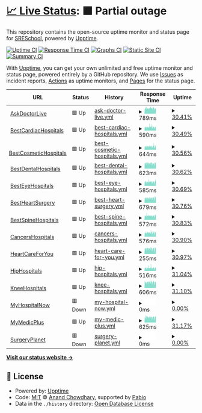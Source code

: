# [📈 Live Status](https://SRESchool.github.io/AllMyhospitalnow-monitor-upptime): <!--live status--> **🟧 Partial outage**

This repository contains the open-source uptime monitor and status page for [SRESchool](https://SRESchool.github.io/AllMyhospitalnow-monitor-upptime), powered by [Upptime](https://github.com/upptime/upptime).

[![Uptime CI](https://github.com/SRESchool/AllMyhospitalnow-monitor-upptime/workflows/Uptime%20CI/badge.svg)](https://github.com/SRESchool/AllMyhospitalnow-monitor-upptime/actions?query=workflow%3A%22Uptime+CI%22)
[![Response Time CI](https://github.com/SRESchool/AllMyhospitalnow-monitor-upptime/workflows/Response%20Time%20CI/badge.svg)](https://github.com/SRESchool/AllMyhospitalnow-monitor-upptime/actions?query=workflow%3A%22Response+Time+CI%22)
[![Graphs CI](https://github.com/SRESchool/AllMyhospitalnow-monitor-upptime/workflows/Graphs%20CI/badge.svg)](https://github.com/SRESchool/AllMyhospitalnow-monitor-upptime/actions?query=workflow%3A%22Graphs+CI%22)
[![Static Site CI](https://github.com/SRESchool/AllMyhospitalnow-monitor-upptime/workflows/Static%20Site%20CI/badge.svg)](https://github.com/SRESchool/AllMyhospitalnow-monitor-upptime/actions?query=workflow%3A%22Static+Site+CI%22)
[![Summary CI](https://github.com/SRESchool/AllMyhospitalnow-monitor-upptime/workflows/Summary%20CI/badge.svg)](https://github.com/SRESchool/AllMyhospitalnow-monitor-upptime/actions?query=workflow%3A%22Summary+CI%22)

With [Upptime](https://upptime.js.org), you can get your own unlimited and free uptime monitor and status page, powered entirely by a GitHub repository. We use [Issues](https://github.com/SRESchool/AllMyhospitalnow-monitor-upptime/issues) as incident reports, [Actions](https://github.com/SRESchool/AllMyhospitalnow-monitor-upptime/actions) as uptime monitors, and [Pages](https://SRESchool.github.io/AllMyhospitalnow-monitor-upptime) for the status page.

<!--start: status pages-->
<!-- This summary is generated by Upptime (https://github.com/upptime/upptime) -->
<!-- Do not edit this manually, your changes will be overwritten -->
<!-- prettier-ignore -->
| URL | Status | History | Response Time | Uptime |
| --- | ------ | ------- | ------------- | ------ |
| <img alt="" src="https://icons.duckduckgo.com/ip3/askdoctorlive.com.ico" height="13"> [AskDoctorLive](https://askdoctorlive.com) | 🟩 Up | [ask-doctor-live.yml](https://github.com/SRESchool/AllMyhospitalnow-monitor-upptime/commits/HEAD/history/ask-doctor-live.yml) | <details><summary><img alt="Response time graph" src="./graphs/ask-doctor-live/response-time-week.png" height="20"> 789ms</summary><br><a href="https://SRESchool.github.io/AllMyhospitalnow-monitor-upptime/history/ask-doctor-live"><img alt="Response time 789" src="https://img.shields.io/endpoint?url=https%3A%2F%2Fraw.githubusercontent.com%2FSRESchool%2FAllMyhospitalnow-monitor-upptime%2FHEAD%2Fapi%2Fask-doctor-live%2Fresponse-time.json"></a><br><a href="https://SRESchool.github.io/AllMyhospitalnow-monitor-upptime/history/ask-doctor-live"><img alt="24-hour response time 789" src="https://img.shields.io/endpoint?url=https%3A%2F%2Fraw.githubusercontent.com%2FSRESchool%2FAllMyhospitalnow-monitor-upptime%2FHEAD%2Fapi%2Fask-doctor-live%2Fresponse-time-day.json"></a><br><a href="https://SRESchool.github.io/AllMyhospitalnow-monitor-upptime/history/ask-doctor-live"><img alt="7-day response time 789" src="https://img.shields.io/endpoint?url=https%3A%2F%2Fraw.githubusercontent.com%2FSRESchool%2FAllMyhospitalnow-monitor-upptime%2FHEAD%2Fapi%2Fask-doctor-live%2Fresponse-time-week.json"></a><br><a href="https://SRESchool.github.io/AllMyhospitalnow-monitor-upptime/history/ask-doctor-live"><img alt="30-day response time 789" src="https://img.shields.io/endpoint?url=https%3A%2F%2Fraw.githubusercontent.com%2FSRESchool%2FAllMyhospitalnow-monitor-upptime%2FHEAD%2Fapi%2Fask-doctor-live%2Fresponse-time-month.json"></a><br><a href="https://SRESchool.github.io/AllMyhospitalnow-monitor-upptime/history/ask-doctor-live"><img alt="1-year response time 789" src="https://img.shields.io/endpoint?url=https%3A%2F%2Fraw.githubusercontent.com%2FSRESchool%2FAllMyhospitalnow-monitor-upptime%2FHEAD%2Fapi%2Fask-doctor-live%2Fresponse-time-year.json"></a></details> | <details><summary><a href="https://SRESchool.github.io/AllMyhospitalnow-monitor-upptime/history/ask-doctor-live">30.41%</a></summary><a href="https://SRESchool.github.io/AllMyhospitalnow-monitor-upptime/history/ask-doctor-live"><img alt="All-time uptime 30.41%" src="https://img.shields.io/endpoint?url=https%3A%2F%2Fraw.githubusercontent.com%2FSRESchool%2FAllMyhospitalnow-monitor-upptime%2FHEAD%2Fapi%2Fask-doctor-live%2Fuptime.json"></a><br><a href="https://SRESchool.github.io/AllMyhospitalnow-monitor-upptime/history/ask-doctor-live"><img alt="24-hour uptime 30.41%" src="https://img.shields.io/endpoint?url=https%3A%2F%2Fraw.githubusercontent.com%2FSRESchool%2FAllMyhospitalnow-monitor-upptime%2FHEAD%2Fapi%2Fask-doctor-live%2Fuptime-day.json"></a><br><a href="https://SRESchool.github.io/AllMyhospitalnow-monitor-upptime/history/ask-doctor-live"><img alt="7-day uptime 30.41%" src="https://img.shields.io/endpoint?url=https%3A%2F%2Fraw.githubusercontent.com%2FSRESchool%2FAllMyhospitalnow-monitor-upptime%2FHEAD%2Fapi%2Fask-doctor-live%2Fuptime-week.json"></a><br><a href="https://SRESchool.github.io/AllMyhospitalnow-monitor-upptime/history/ask-doctor-live"><img alt="30-day uptime 30.41%" src="https://img.shields.io/endpoint?url=https%3A%2F%2Fraw.githubusercontent.com%2FSRESchool%2FAllMyhospitalnow-monitor-upptime%2FHEAD%2Fapi%2Fask-doctor-live%2Fuptime-month.json"></a><br><a href="https://SRESchool.github.io/AllMyhospitalnow-monitor-upptime/history/ask-doctor-live"><img alt="1-year uptime 30.41%" src="https://img.shields.io/endpoint?url=https%3A%2F%2Fraw.githubusercontent.com%2FSRESchool%2FAllMyhospitalnow-monitor-upptime%2FHEAD%2Fapi%2Fask-doctor-live%2Fuptime-year.json"></a></details>
| <img alt="" src="https://icons.duckduckgo.com/ip3/bestcardiachospitals.com.ico" height="13"> [BestCardiacHospitals](https://bestcardiachospitals.com) | 🟩 Up | [best-cardiac-hospitals.yml](https://github.com/SRESchool/AllMyhospitalnow-monitor-upptime/commits/HEAD/history/best-cardiac-hospitals.yml) | <details><summary><img alt="Response time graph" src="./graphs/best-cardiac-hospitals/response-time-week.png" height="20"> 590ms</summary><br><a href="https://SRESchool.github.io/AllMyhospitalnow-monitor-upptime/history/best-cardiac-hospitals"><img alt="Response time 590" src="https://img.shields.io/endpoint?url=https%3A%2F%2Fraw.githubusercontent.com%2FSRESchool%2FAllMyhospitalnow-monitor-upptime%2FHEAD%2Fapi%2Fbest-cardiac-hospitals%2Fresponse-time.json"></a><br><a href="https://SRESchool.github.io/AllMyhospitalnow-monitor-upptime/history/best-cardiac-hospitals"><img alt="24-hour response time 590" src="https://img.shields.io/endpoint?url=https%3A%2F%2Fraw.githubusercontent.com%2FSRESchool%2FAllMyhospitalnow-monitor-upptime%2FHEAD%2Fapi%2Fbest-cardiac-hospitals%2Fresponse-time-day.json"></a><br><a href="https://SRESchool.github.io/AllMyhospitalnow-monitor-upptime/history/best-cardiac-hospitals"><img alt="7-day response time 590" src="https://img.shields.io/endpoint?url=https%3A%2F%2Fraw.githubusercontent.com%2FSRESchool%2FAllMyhospitalnow-monitor-upptime%2FHEAD%2Fapi%2Fbest-cardiac-hospitals%2Fresponse-time-week.json"></a><br><a href="https://SRESchool.github.io/AllMyhospitalnow-monitor-upptime/history/best-cardiac-hospitals"><img alt="30-day response time 590" src="https://img.shields.io/endpoint?url=https%3A%2F%2Fraw.githubusercontent.com%2FSRESchool%2FAllMyhospitalnow-monitor-upptime%2FHEAD%2Fapi%2Fbest-cardiac-hospitals%2Fresponse-time-month.json"></a><br><a href="https://SRESchool.github.io/AllMyhospitalnow-monitor-upptime/history/best-cardiac-hospitals"><img alt="1-year response time 590" src="https://img.shields.io/endpoint?url=https%3A%2F%2Fraw.githubusercontent.com%2FSRESchool%2FAllMyhospitalnow-monitor-upptime%2FHEAD%2Fapi%2Fbest-cardiac-hospitals%2Fresponse-time-year.json"></a></details> | <details><summary><a href="https://SRESchool.github.io/AllMyhospitalnow-monitor-upptime/history/best-cardiac-hospitals">30.49%</a></summary><a href="https://SRESchool.github.io/AllMyhospitalnow-monitor-upptime/history/best-cardiac-hospitals"><img alt="All-time uptime 30.49%" src="https://img.shields.io/endpoint?url=https%3A%2F%2Fraw.githubusercontent.com%2FSRESchool%2FAllMyhospitalnow-monitor-upptime%2FHEAD%2Fapi%2Fbest-cardiac-hospitals%2Fuptime.json"></a><br><a href="https://SRESchool.github.io/AllMyhospitalnow-monitor-upptime/history/best-cardiac-hospitals"><img alt="24-hour uptime 30.49%" src="https://img.shields.io/endpoint?url=https%3A%2F%2Fraw.githubusercontent.com%2FSRESchool%2FAllMyhospitalnow-monitor-upptime%2FHEAD%2Fapi%2Fbest-cardiac-hospitals%2Fuptime-day.json"></a><br><a href="https://SRESchool.github.io/AllMyhospitalnow-monitor-upptime/history/best-cardiac-hospitals"><img alt="7-day uptime 30.49%" src="https://img.shields.io/endpoint?url=https%3A%2F%2Fraw.githubusercontent.com%2FSRESchool%2FAllMyhospitalnow-monitor-upptime%2FHEAD%2Fapi%2Fbest-cardiac-hospitals%2Fuptime-week.json"></a><br><a href="https://SRESchool.github.io/AllMyhospitalnow-monitor-upptime/history/best-cardiac-hospitals"><img alt="30-day uptime 30.49%" src="https://img.shields.io/endpoint?url=https%3A%2F%2Fraw.githubusercontent.com%2FSRESchool%2FAllMyhospitalnow-monitor-upptime%2FHEAD%2Fapi%2Fbest-cardiac-hospitals%2Fuptime-month.json"></a><br><a href="https://SRESchool.github.io/AllMyhospitalnow-monitor-upptime/history/best-cardiac-hospitals"><img alt="1-year uptime 30.49%" src="https://img.shields.io/endpoint?url=https%3A%2F%2Fraw.githubusercontent.com%2FSRESchool%2FAllMyhospitalnow-monitor-upptime%2FHEAD%2Fapi%2Fbest-cardiac-hospitals%2Fuptime-year.json"></a></details>
| <img alt="" src="https://icons.duckduckgo.com/ip3/bestcosmetichospitals.com.ico" height="13"> [BestCosmeticHospitals](https://bestcosmetichospitals.com) | 🟩 Up | [best-cosmetic-hospitals.yml](https://github.com/SRESchool/AllMyhospitalnow-monitor-upptime/commits/HEAD/history/best-cosmetic-hospitals.yml) | <details><summary><img alt="Response time graph" src="./graphs/best-cosmetic-hospitals/response-time-week.png" height="20"> 644ms</summary><br><a href="https://SRESchool.github.io/AllMyhospitalnow-monitor-upptime/history/best-cosmetic-hospitals"><img alt="Response time 644" src="https://img.shields.io/endpoint?url=https%3A%2F%2Fraw.githubusercontent.com%2FSRESchool%2FAllMyhospitalnow-monitor-upptime%2FHEAD%2Fapi%2Fbest-cosmetic-hospitals%2Fresponse-time.json"></a><br><a href="https://SRESchool.github.io/AllMyhospitalnow-monitor-upptime/history/best-cosmetic-hospitals"><img alt="24-hour response time 644" src="https://img.shields.io/endpoint?url=https%3A%2F%2Fraw.githubusercontent.com%2FSRESchool%2FAllMyhospitalnow-monitor-upptime%2FHEAD%2Fapi%2Fbest-cosmetic-hospitals%2Fresponse-time-day.json"></a><br><a href="https://SRESchool.github.io/AllMyhospitalnow-monitor-upptime/history/best-cosmetic-hospitals"><img alt="7-day response time 644" src="https://img.shields.io/endpoint?url=https%3A%2F%2Fraw.githubusercontent.com%2FSRESchool%2FAllMyhospitalnow-monitor-upptime%2FHEAD%2Fapi%2Fbest-cosmetic-hospitals%2Fresponse-time-week.json"></a><br><a href="https://SRESchool.github.io/AllMyhospitalnow-monitor-upptime/history/best-cosmetic-hospitals"><img alt="30-day response time 644" src="https://img.shields.io/endpoint?url=https%3A%2F%2Fraw.githubusercontent.com%2FSRESchool%2FAllMyhospitalnow-monitor-upptime%2FHEAD%2Fapi%2Fbest-cosmetic-hospitals%2Fresponse-time-month.json"></a><br><a href="https://SRESchool.github.io/AllMyhospitalnow-monitor-upptime/history/best-cosmetic-hospitals"><img alt="1-year response time 644" src="https://img.shields.io/endpoint?url=https%3A%2F%2Fraw.githubusercontent.com%2FSRESchool%2FAllMyhospitalnow-monitor-upptime%2FHEAD%2Fapi%2Fbest-cosmetic-hospitals%2Fresponse-time-year.json"></a></details> | <details><summary><a href="https://SRESchool.github.io/AllMyhospitalnow-monitor-upptime/history/best-cosmetic-hospitals">30.56%</a></summary><a href="https://SRESchool.github.io/AllMyhospitalnow-monitor-upptime/history/best-cosmetic-hospitals"><img alt="All-time uptime 30.56%" src="https://img.shields.io/endpoint?url=https%3A%2F%2Fraw.githubusercontent.com%2FSRESchool%2FAllMyhospitalnow-monitor-upptime%2FHEAD%2Fapi%2Fbest-cosmetic-hospitals%2Fuptime.json"></a><br><a href="https://SRESchool.github.io/AllMyhospitalnow-monitor-upptime/history/best-cosmetic-hospitals"><img alt="24-hour uptime 30.56%" src="https://img.shields.io/endpoint?url=https%3A%2F%2Fraw.githubusercontent.com%2FSRESchool%2FAllMyhospitalnow-monitor-upptime%2FHEAD%2Fapi%2Fbest-cosmetic-hospitals%2Fuptime-day.json"></a><br><a href="https://SRESchool.github.io/AllMyhospitalnow-monitor-upptime/history/best-cosmetic-hospitals"><img alt="7-day uptime 30.56%" src="https://img.shields.io/endpoint?url=https%3A%2F%2Fraw.githubusercontent.com%2FSRESchool%2FAllMyhospitalnow-monitor-upptime%2FHEAD%2Fapi%2Fbest-cosmetic-hospitals%2Fuptime-week.json"></a><br><a href="https://SRESchool.github.io/AllMyhospitalnow-monitor-upptime/history/best-cosmetic-hospitals"><img alt="30-day uptime 30.56%" src="https://img.shields.io/endpoint?url=https%3A%2F%2Fraw.githubusercontent.com%2FSRESchool%2FAllMyhospitalnow-monitor-upptime%2FHEAD%2Fapi%2Fbest-cosmetic-hospitals%2Fuptime-month.json"></a><br><a href="https://SRESchool.github.io/AllMyhospitalnow-monitor-upptime/history/best-cosmetic-hospitals"><img alt="1-year uptime 30.56%" src="https://img.shields.io/endpoint?url=https%3A%2F%2Fraw.githubusercontent.com%2FSRESchool%2FAllMyhospitalnow-monitor-upptime%2FHEAD%2Fapi%2Fbest-cosmetic-hospitals%2Fuptime-year.json"></a></details>
| <img alt="" src="https://icons.duckduckgo.com/ip3/bestdentalhospitals.com.ico" height="13"> [BestDentalHospitals](https://bestdentalhospitals.com) | 🟩 Up | [best-dental-hospitals.yml](https://github.com/SRESchool/AllMyhospitalnow-monitor-upptime/commits/HEAD/history/best-dental-hospitals.yml) | <details><summary><img alt="Response time graph" src="./graphs/best-dental-hospitals/response-time-week.png" height="20"> 623ms</summary><br><a href="https://SRESchool.github.io/AllMyhospitalnow-monitor-upptime/history/best-dental-hospitals"><img alt="Response time 623" src="https://img.shields.io/endpoint?url=https%3A%2F%2Fraw.githubusercontent.com%2FSRESchool%2FAllMyhospitalnow-monitor-upptime%2FHEAD%2Fapi%2Fbest-dental-hospitals%2Fresponse-time.json"></a><br><a href="https://SRESchool.github.io/AllMyhospitalnow-monitor-upptime/history/best-dental-hospitals"><img alt="24-hour response time 623" src="https://img.shields.io/endpoint?url=https%3A%2F%2Fraw.githubusercontent.com%2FSRESchool%2FAllMyhospitalnow-monitor-upptime%2FHEAD%2Fapi%2Fbest-dental-hospitals%2Fresponse-time-day.json"></a><br><a href="https://SRESchool.github.io/AllMyhospitalnow-monitor-upptime/history/best-dental-hospitals"><img alt="7-day response time 623" src="https://img.shields.io/endpoint?url=https%3A%2F%2Fraw.githubusercontent.com%2FSRESchool%2FAllMyhospitalnow-monitor-upptime%2FHEAD%2Fapi%2Fbest-dental-hospitals%2Fresponse-time-week.json"></a><br><a href="https://SRESchool.github.io/AllMyhospitalnow-monitor-upptime/history/best-dental-hospitals"><img alt="30-day response time 623" src="https://img.shields.io/endpoint?url=https%3A%2F%2Fraw.githubusercontent.com%2FSRESchool%2FAllMyhospitalnow-monitor-upptime%2FHEAD%2Fapi%2Fbest-dental-hospitals%2Fresponse-time-month.json"></a><br><a href="https://SRESchool.github.io/AllMyhospitalnow-monitor-upptime/history/best-dental-hospitals"><img alt="1-year response time 623" src="https://img.shields.io/endpoint?url=https%3A%2F%2Fraw.githubusercontent.com%2FSRESchool%2FAllMyhospitalnow-monitor-upptime%2FHEAD%2Fapi%2Fbest-dental-hospitals%2Fresponse-time-year.json"></a></details> | <details><summary><a href="https://SRESchool.github.io/AllMyhospitalnow-monitor-upptime/history/best-dental-hospitals">30.62%</a></summary><a href="https://SRESchool.github.io/AllMyhospitalnow-monitor-upptime/history/best-dental-hospitals"><img alt="All-time uptime 30.62%" src="https://img.shields.io/endpoint?url=https%3A%2F%2Fraw.githubusercontent.com%2FSRESchool%2FAllMyhospitalnow-monitor-upptime%2FHEAD%2Fapi%2Fbest-dental-hospitals%2Fuptime.json"></a><br><a href="https://SRESchool.github.io/AllMyhospitalnow-monitor-upptime/history/best-dental-hospitals"><img alt="24-hour uptime 30.62%" src="https://img.shields.io/endpoint?url=https%3A%2F%2Fraw.githubusercontent.com%2FSRESchool%2FAllMyhospitalnow-monitor-upptime%2FHEAD%2Fapi%2Fbest-dental-hospitals%2Fuptime-day.json"></a><br><a href="https://SRESchool.github.io/AllMyhospitalnow-monitor-upptime/history/best-dental-hospitals"><img alt="7-day uptime 30.62%" src="https://img.shields.io/endpoint?url=https%3A%2F%2Fraw.githubusercontent.com%2FSRESchool%2FAllMyhospitalnow-monitor-upptime%2FHEAD%2Fapi%2Fbest-dental-hospitals%2Fuptime-week.json"></a><br><a href="https://SRESchool.github.io/AllMyhospitalnow-monitor-upptime/history/best-dental-hospitals"><img alt="30-day uptime 30.62%" src="https://img.shields.io/endpoint?url=https%3A%2F%2Fraw.githubusercontent.com%2FSRESchool%2FAllMyhospitalnow-monitor-upptime%2FHEAD%2Fapi%2Fbest-dental-hospitals%2Fuptime-month.json"></a><br><a href="https://SRESchool.github.io/AllMyhospitalnow-monitor-upptime/history/best-dental-hospitals"><img alt="1-year uptime 30.62%" src="https://img.shields.io/endpoint?url=https%3A%2F%2Fraw.githubusercontent.com%2FSRESchool%2FAllMyhospitalnow-monitor-upptime%2FHEAD%2Fapi%2Fbest-dental-hospitals%2Fuptime-year.json"></a></details>
| <img alt="" src="https://icons.duckduckgo.com/ip3/besteyehospitals.com.ico" height="13"> [BestEyeHospitals](https://besteyehospitals.com) | 🟩 Up | [best-eye-hospitals.yml](https://github.com/SRESchool/AllMyhospitalnow-monitor-upptime/commits/HEAD/history/best-eye-hospitals.yml) | <details><summary><img alt="Response time graph" src="./graphs/best-eye-hospitals/response-time-week.png" height="20"> 585ms</summary><br><a href="https://SRESchool.github.io/AllMyhospitalnow-monitor-upptime/history/best-eye-hospitals"><img alt="Response time 585" src="https://img.shields.io/endpoint?url=https%3A%2F%2Fraw.githubusercontent.com%2FSRESchool%2FAllMyhospitalnow-monitor-upptime%2FHEAD%2Fapi%2Fbest-eye-hospitals%2Fresponse-time.json"></a><br><a href="https://SRESchool.github.io/AllMyhospitalnow-monitor-upptime/history/best-eye-hospitals"><img alt="24-hour response time 585" src="https://img.shields.io/endpoint?url=https%3A%2F%2Fraw.githubusercontent.com%2FSRESchool%2FAllMyhospitalnow-monitor-upptime%2FHEAD%2Fapi%2Fbest-eye-hospitals%2Fresponse-time-day.json"></a><br><a href="https://SRESchool.github.io/AllMyhospitalnow-monitor-upptime/history/best-eye-hospitals"><img alt="7-day response time 585" src="https://img.shields.io/endpoint?url=https%3A%2F%2Fraw.githubusercontent.com%2FSRESchool%2FAllMyhospitalnow-monitor-upptime%2FHEAD%2Fapi%2Fbest-eye-hospitals%2Fresponse-time-week.json"></a><br><a href="https://SRESchool.github.io/AllMyhospitalnow-monitor-upptime/history/best-eye-hospitals"><img alt="30-day response time 585" src="https://img.shields.io/endpoint?url=https%3A%2F%2Fraw.githubusercontent.com%2FSRESchool%2FAllMyhospitalnow-monitor-upptime%2FHEAD%2Fapi%2Fbest-eye-hospitals%2Fresponse-time-month.json"></a><br><a href="https://SRESchool.github.io/AllMyhospitalnow-monitor-upptime/history/best-eye-hospitals"><img alt="1-year response time 585" src="https://img.shields.io/endpoint?url=https%3A%2F%2Fraw.githubusercontent.com%2FSRESchool%2FAllMyhospitalnow-monitor-upptime%2FHEAD%2Fapi%2Fbest-eye-hospitals%2Fresponse-time-year.json"></a></details> | <details><summary><a href="https://SRESchool.github.io/AllMyhospitalnow-monitor-upptime/history/best-eye-hospitals">30.69%</a></summary><a href="https://SRESchool.github.io/AllMyhospitalnow-monitor-upptime/history/best-eye-hospitals"><img alt="All-time uptime 30.69%" src="https://img.shields.io/endpoint?url=https%3A%2F%2Fraw.githubusercontent.com%2FSRESchool%2FAllMyhospitalnow-monitor-upptime%2FHEAD%2Fapi%2Fbest-eye-hospitals%2Fuptime.json"></a><br><a href="https://SRESchool.github.io/AllMyhospitalnow-monitor-upptime/history/best-eye-hospitals"><img alt="24-hour uptime 30.69%" src="https://img.shields.io/endpoint?url=https%3A%2F%2Fraw.githubusercontent.com%2FSRESchool%2FAllMyhospitalnow-monitor-upptime%2FHEAD%2Fapi%2Fbest-eye-hospitals%2Fuptime-day.json"></a><br><a href="https://SRESchool.github.io/AllMyhospitalnow-monitor-upptime/history/best-eye-hospitals"><img alt="7-day uptime 30.69%" src="https://img.shields.io/endpoint?url=https%3A%2F%2Fraw.githubusercontent.com%2FSRESchool%2FAllMyhospitalnow-monitor-upptime%2FHEAD%2Fapi%2Fbest-eye-hospitals%2Fuptime-week.json"></a><br><a href="https://SRESchool.github.io/AllMyhospitalnow-monitor-upptime/history/best-eye-hospitals"><img alt="30-day uptime 30.69%" src="https://img.shields.io/endpoint?url=https%3A%2F%2Fraw.githubusercontent.com%2FSRESchool%2FAllMyhospitalnow-monitor-upptime%2FHEAD%2Fapi%2Fbest-eye-hospitals%2Fuptime-month.json"></a><br><a href="https://SRESchool.github.io/AllMyhospitalnow-monitor-upptime/history/best-eye-hospitals"><img alt="1-year uptime 30.69%" src="https://img.shields.io/endpoint?url=https%3A%2F%2Fraw.githubusercontent.com%2FSRESchool%2FAllMyhospitalnow-monitor-upptime%2FHEAD%2Fapi%2Fbest-eye-hospitals%2Fuptime-year.json"></a></details>
| <img alt="" src="https://icons.duckduckgo.com/ip3/bestheartsurgery.com.ico" height="13"> [BestHeartSurgery](https://bestheartsurgery.com) | 🟩 Up | [best-heart-surgery.yml](https://github.com/SRESchool/AllMyhospitalnow-monitor-upptime/commits/HEAD/history/best-heart-surgery.yml) | <details><summary><img alt="Response time graph" src="./graphs/best-heart-surgery/response-time-week.png" height="20"> 679ms</summary><br><a href="https://SRESchool.github.io/AllMyhospitalnow-monitor-upptime/history/best-heart-surgery"><img alt="Response time 679" src="https://img.shields.io/endpoint?url=https%3A%2F%2Fraw.githubusercontent.com%2FSRESchool%2FAllMyhospitalnow-monitor-upptime%2FHEAD%2Fapi%2Fbest-heart-surgery%2Fresponse-time.json"></a><br><a href="https://SRESchool.github.io/AllMyhospitalnow-monitor-upptime/history/best-heart-surgery"><img alt="24-hour response time 679" src="https://img.shields.io/endpoint?url=https%3A%2F%2Fraw.githubusercontent.com%2FSRESchool%2FAllMyhospitalnow-monitor-upptime%2FHEAD%2Fapi%2Fbest-heart-surgery%2Fresponse-time-day.json"></a><br><a href="https://SRESchool.github.io/AllMyhospitalnow-monitor-upptime/history/best-heart-surgery"><img alt="7-day response time 679" src="https://img.shields.io/endpoint?url=https%3A%2F%2Fraw.githubusercontent.com%2FSRESchool%2FAllMyhospitalnow-monitor-upptime%2FHEAD%2Fapi%2Fbest-heart-surgery%2Fresponse-time-week.json"></a><br><a href="https://SRESchool.github.io/AllMyhospitalnow-monitor-upptime/history/best-heart-surgery"><img alt="30-day response time 679" src="https://img.shields.io/endpoint?url=https%3A%2F%2Fraw.githubusercontent.com%2FSRESchool%2FAllMyhospitalnow-monitor-upptime%2FHEAD%2Fapi%2Fbest-heart-surgery%2Fresponse-time-month.json"></a><br><a href="https://SRESchool.github.io/AllMyhospitalnow-monitor-upptime/history/best-heart-surgery"><img alt="1-year response time 679" src="https://img.shields.io/endpoint?url=https%3A%2F%2Fraw.githubusercontent.com%2FSRESchool%2FAllMyhospitalnow-monitor-upptime%2FHEAD%2Fapi%2Fbest-heart-surgery%2Fresponse-time-year.json"></a></details> | <details><summary><a href="https://SRESchool.github.io/AllMyhospitalnow-monitor-upptime/history/best-heart-surgery">30.76%</a></summary><a href="https://SRESchool.github.io/AllMyhospitalnow-monitor-upptime/history/best-heart-surgery"><img alt="All-time uptime 30.76%" src="https://img.shields.io/endpoint?url=https%3A%2F%2Fraw.githubusercontent.com%2FSRESchool%2FAllMyhospitalnow-monitor-upptime%2FHEAD%2Fapi%2Fbest-heart-surgery%2Fuptime.json"></a><br><a href="https://SRESchool.github.io/AllMyhospitalnow-monitor-upptime/history/best-heart-surgery"><img alt="24-hour uptime 30.76%" src="https://img.shields.io/endpoint?url=https%3A%2F%2Fraw.githubusercontent.com%2FSRESchool%2FAllMyhospitalnow-monitor-upptime%2FHEAD%2Fapi%2Fbest-heart-surgery%2Fuptime-day.json"></a><br><a href="https://SRESchool.github.io/AllMyhospitalnow-monitor-upptime/history/best-heart-surgery"><img alt="7-day uptime 30.76%" src="https://img.shields.io/endpoint?url=https%3A%2F%2Fraw.githubusercontent.com%2FSRESchool%2FAllMyhospitalnow-monitor-upptime%2FHEAD%2Fapi%2Fbest-heart-surgery%2Fuptime-week.json"></a><br><a href="https://SRESchool.github.io/AllMyhospitalnow-monitor-upptime/history/best-heart-surgery"><img alt="30-day uptime 30.76%" src="https://img.shields.io/endpoint?url=https%3A%2F%2Fraw.githubusercontent.com%2FSRESchool%2FAllMyhospitalnow-monitor-upptime%2FHEAD%2Fapi%2Fbest-heart-surgery%2Fuptime-month.json"></a><br><a href="https://SRESchool.github.io/AllMyhospitalnow-monitor-upptime/history/best-heart-surgery"><img alt="1-year uptime 30.76%" src="https://img.shields.io/endpoint?url=https%3A%2F%2Fraw.githubusercontent.com%2FSRESchool%2FAllMyhospitalnow-monitor-upptime%2FHEAD%2Fapi%2Fbest-heart-surgery%2Fuptime-year.json"></a></details>
| <img alt="" src="https://icons.duckduckgo.com/ip3/bestspinehospitals.com.ico" height="13"> [BestSpineHospitals](https://bestspinehospitals.com) | 🟩 Up | [best-spine-hospitals.yml](https://github.com/SRESchool/AllMyhospitalnow-monitor-upptime/commits/HEAD/history/best-spine-hospitals.yml) | <details><summary><img alt="Response time graph" src="./graphs/best-spine-hospitals/response-time-week.png" height="20"> 572ms</summary><br><a href="https://SRESchool.github.io/AllMyhospitalnow-monitor-upptime/history/best-spine-hospitals"><img alt="Response time 572" src="https://img.shields.io/endpoint?url=https%3A%2F%2Fraw.githubusercontent.com%2FSRESchool%2FAllMyhospitalnow-monitor-upptime%2FHEAD%2Fapi%2Fbest-spine-hospitals%2Fresponse-time.json"></a><br><a href="https://SRESchool.github.io/AllMyhospitalnow-monitor-upptime/history/best-spine-hospitals"><img alt="24-hour response time 572" src="https://img.shields.io/endpoint?url=https%3A%2F%2Fraw.githubusercontent.com%2FSRESchool%2FAllMyhospitalnow-monitor-upptime%2FHEAD%2Fapi%2Fbest-spine-hospitals%2Fresponse-time-day.json"></a><br><a href="https://SRESchool.github.io/AllMyhospitalnow-monitor-upptime/history/best-spine-hospitals"><img alt="7-day response time 572" src="https://img.shields.io/endpoint?url=https%3A%2F%2Fraw.githubusercontent.com%2FSRESchool%2FAllMyhospitalnow-monitor-upptime%2FHEAD%2Fapi%2Fbest-spine-hospitals%2Fresponse-time-week.json"></a><br><a href="https://SRESchool.github.io/AllMyhospitalnow-monitor-upptime/history/best-spine-hospitals"><img alt="30-day response time 572" src="https://img.shields.io/endpoint?url=https%3A%2F%2Fraw.githubusercontent.com%2FSRESchool%2FAllMyhospitalnow-monitor-upptime%2FHEAD%2Fapi%2Fbest-spine-hospitals%2Fresponse-time-month.json"></a><br><a href="https://SRESchool.github.io/AllMyhospitalnow-monitor-upptime/history/best-spine-hospitals"><img alt="1-year response time 572" src="https://img.shields.io/endpoint?url=https%3A%2F%2Fraw.githubusercontent.com%2FSRESchool%2FAllMyhospitalnow-monitor-upptime%2FHEAD%2Fapi%2Fbest-spine-hospitals%2Fresponse-time-year.json"></a></details> | <details><summary><a href="https://SRESchool.github.io/AllMyhospitalnow-monitor-upptime/history/best-spine-hospitals">30.83%</a></summary><a href="https://SRESchool.github.io/AllMyhospitalnow-monitor-upptime/history/best-spine-hospitals"><img alt="All-time uptime 30.83%" src="https://img.shields.io/endpoint?url=https%3A%2F%2Fraw.githubusercontent.com%2FSRESchool%2FAllMyhospitalnow-monitor-upptime%2FHEAD%2Fapi%2Fbest-spine-hospitals%2Fuptime.json"></a><br><a href="https://SRESchool.github.io/AllMyhospitalnow-monitor-upptime/history/best-spine-hospitals"><img alt="24-hour uptime 30.83%" src="https://img.shields.io/endpoint?url=https%3A%2F%2Fraw.githubusercontent.com%2FSRESchool%2FAllMyhospitalnow-monitor-upptime%2FHEAD%2Fapi%2Fbest-spine-hospitals%2Fuptime-day.json"></a><br><a href="https://SRESchool.github.io/AllMyhospitalnow-monitor-upptime/history/best-spine-hospitals"><img alt="7-day uptime 30.83%" src="https://img.shields.io/endpoint?url=https%3A%2F%2Fraw.githubusercontent.com%2FSRESchool%2FAllMyhospitalnow-monitor-upptime%2FHEAD%2Fapi%2Fbest-spine-hospitals%2Fuptime-week.json"></a><br><a href="https://SRESchool.github.io/AllMyhospitalnow-monitor-upptime/history/best-spine-hospitals"><img alt="30-day uptime 30.83%" src="https://img.shields.io/endpoint?url=https%3A%2F%2Fraw.githubusercontent.com%2FSRESchool%2FAllMyhospitalnow-monitor-upptime%2FHEAD%2Fapi%2Fbest-spine-hospitals%2Fuptime-month.json"></a><br><a href="https://SRESchool.github.io/AllMyhospitalnow-monitor-upptime/history/best-spine-hospitals"><img alt="1-year uptime 30.83%" src="https://img.shields.io/endpoint?url=https%3A%2F%2Fraw.githubusercontent.com%2FSRESchool%2FAllMyhospitalnow-monitor-upptime%2FHEAD%2Fapi%2Fbest-spine-hospitals%2Fuptime-year.json"></a></details>
| <img alt="" src="https://icons.duckduckgo.com/ip3/cancershospitals.com.ico" height="13"> [CancersHospitals](https://cancershospitals.com) | 🟩 Up | [cancers-hospitals.yml](https://github.com/SRESchool/AllMyhospitalnow-monitor-upptime/commits/HEAD/history/cancers-hospitals.yml) | <details><summary><img alt="Response time graph" src="./graphs/cancers-hospitals/response-time-week.png" height="20"> 576ms</summary><br><a href="https://SRESchool.github.io/AllMyhospitalnow-monitor-upptime/history/cancers-hospitals"><img alt="Response time 576" src="https://img.shields.io/endpoint?url=https%3A%2F%2Fraw.githubusercontent.com%2FSRESchool%2FAllMyhospitalnow-monitor-upptime%2FHEAD%2Fapi%2Fcancers-hospitals%2Fresponse-time.json"></a><br><a href="https://SRESchool.github.io/AllMyhospitalnow-monitor-upptime/history/cancers-hospitals"><img alt="24-hour response time 576" src="https://img.shields.io/endpoint?url=https%3A%2F%2Fraw.githubusercontent.com%2FSRESchool%2FAllMyhospitalnow-monitor-upptime%2FHEAD%2Fapi%2Fcancers-hospitals%2Fresponse-time-day.json"></a><br><a href="https://SRESchool.github.io/AllMyhospitalnow-monitor-upptime/history/cancers-hospitals"><img alt="7-day response time 576" src="https://img.shields.io/endpoint?url=https%3A%2F%2Fraw.githubusercontent.com%2FSRESchool%2FAllMyhospitalnow-monitor-upptime%2FHEAD%2Fapi%2Fcancers-hospitals%2Fresponse-time-week.json"></a><br><a href="https://SRESchool.github.io/AllMyhospitalnow-monitor-upptime/history/cancers-hospitals"><img alt="30-day response time 576" src="https://img.shields.io/endpoint?url=https%3A%2F%2Fraw.githubusercontent.com%2FSRESchool%2FAllMyhospitalnow-monitor-upptime%2FHEAD%2Fapi%2Fcancers-hospitals%2Fresponse-time-month.json"></a><br><a href="https://SRESchool.github.io/AllMyhospitalnow-monitor-upptime/history/cancers-hospitals"><img alt="1-year response time 576" src="https://img.shields.io/endpoint?url=https%3A%2F%2Fraw.githubusercontent.com%2FSRESchool%2FAllMyhospitalnow-monitor-upptime%2FHEAD%2Fapi%2Fcancers-hospitals%2Fresponse-time-year.json"></a></details> | <details><summary><a href="https://SRESchool.github.io/AllMyhospitalnow-monitor-upptime/history/cancers-hospitals">30.90%</a></summary><a href="https://SRESchool.github.io/AllMyhospitalnow-monitor-upptime/history/cancers-hospitals"><img alt="All-time uptime 30.90%" src="https://img.shields.io/endpoint?url=https%3A%2F%2Fraw.githubusercontent.com%2FSRESchool%2FAllMyhospitalnow-monitor-upptime%2FHEAD%2Fapi%2Fcancers-hospitals%2Fuptime.json"></a><br><a href="https://SRESchool.github.io/AllMyhospitalnow-monitor-upptime/history/cancers-hospitals"><img alt="24-hour uptime 30.90%" src="https://img.shields.io/endpoint?url=https%3A%2F%2Fraw.githubusercontent.com%2FSRESchool%2FAllMyhospitalnow-monitor-upptime%2FHEAD%2Fapi%2Fcancers-hospitals%2Fuptime-day.json"></a><br><a href="https://SRESchool.github.io/AllMyhospitalnow-monitor-upptime/history/cancers-hospitals"><img alt="7-day uptime 30.90%" src="https://img.shields.io/endpoint?url=https%3A%2F%2Fraw.githubusercontent.com%2FSRESchool%2FAllMyhospitalnow-monitor-upptime%2FHEAD%2Fapi%2Fcancers-hospitals%2Fuptime-week.json"></a><br><a href="https://SRESchool.github.io/AllMyhospitalnow-monitor-upptime/history/cancers-hospitals"><img alt="30-day uptime 30.90%" src="https://img.shields.io/endpoint?url=https%3A%2F%2Fraw.githubusercontent.com%2FSRESchool%2FAllMyhospitalnow-monitor-upptime%2FHEAD%2Fapi%2Fcancers-hospitals%2Fuptime-month.json"></a><br><a href="https://SRESchool.github.io/AllMyhospitalnow-monitor-upptime/history/cancers-hospitals"><img alt="1-year uptime 30.90%" src="https://img.shields.io/endpoint?url=https%3A%2F%2Fraw.githubusercontent.com%2FSRESchool%2FAllMyhospitalnow-monitor-upptime%2FHEAD%2Fapi%2Fcancers-hospitals%2Fuptime-year.json"></a></details>
| <img alt="" src="https://icons.duckduckgo.com/ip3/heartcareforyou.in.ico" height="13"> [HeartCareForYou](https://heartcareforyou.in) | 🟩 Up | [heart-care-for-you.yml](https://github.com/SRESchool/AllMyhospitalnow-monitor-upptime/commits/HEAD/history/heart-care-for-you.yml) | <details><summary><img alt="Response time graph" src="./graphs/heart-care-for-you/response-time-week.png" height="20"> 255ms</summary><br><a href="https://SRESchool.github.io/AllMyhospitalnow-monitor-upptime/history/heart-care-for-you"><img alt="Response time 255" src="https://img.shields.io/endpoint?url=https%3A%2F%2Fraw.githubusercontent.com%2FSRESchool%2FAllMyhospitalnow-monitor-upptime%2FHEAD%2Fapi%2Fheart-care-for-you%2Fresponse-time.json"></a><br><a href="https://SRESchool.github.io/AllMyhospitalnow-monitor-upptime/history/heart-care-for-you"><img alt="24-hour response time 255" src="https://img.shields.io/endpoint?url=https%3A%2F%2Fraw.githubusercontent.com%2FSRESchool%2FAllMyhospitalnow-monitor-upptime%2FHEAD%2Fapi%2Fheart-care-for-you%2Fresponse-time-day.json"></a><br><a href="https://SRESchool.github.io/AllMyhospitalnow-monitor-upptime/history/heart-care-for-you"><img alt="7-day response time 255" src="https://img.shields.io/endpoint?url=https%3A%2F%2Fraw.githubusercontent.com%2FSRESchool%2FAllMyhospitalnow-monitor-upptime%2FHEAD%2Fapi%2Fheart-care-for-you%2Fresponse-time-week.json"></a><br><a href="https://SRESchool.github.io/AllMyhospitalnow-monitor-upptime/history/heart-care-for-you"><img alt="30-day response time 255" src="https://img.shields.io/endpoint?url=https%3A%2F%2Fraw.githubusercontent.com%2FSRESchool%2FAllMyhospitalnow-monitor-upptime%2FHEAD%2Fapi%2Fheart-care-for-you%2Fresponse-time-month.json"></a><br><a href="https://SRESchool.github.io/AllMyhospitalnow-monitor-upptime/history/heart-care-for-you"><img alt="1-year response time 255" src="https://img.shields.io/endpoint?url=https%3A%2F%2Fraw.githubusercontent.com%2FSRESchool%2FAllMyhospitalnow-monitor-upptime%2FHEAD%2Fapi%2Fheart-care-for-you%2Fresponse-time-year.json"></a></details> | <details><summary><a href="https://SRESchool.github.io/AllMyhospitalnow-monitor-upptime/history/heart-care-for-you">30.97%</a></summary><a href="https://SRESchool.github.io/AllMyhospitalnow-monitor-upptime/history/heart-care-for-you"><img alt="All-time uptime 30.97%" src="https://img.shields.io/endpoint?url=https%3A%2F%2Fraw.githubusercontent.com%2FSRESchool%2FAllMyhospitalnow-monitor-upptime%2FHEAD%2Fapi%2Fheart-care-for-you%2Fuptime.json"></a><br><a href="https://SRESchool.github.io/AllMyhospitalnow-monitor-upptime/history/heart-care-for-you"><img alt="24-hour uptime 30.97%" src="https://img.shields.io/endpoint?url=https%3A%2F%2Fraw.githubusercontent.com%2FSRESchool%2FAllMyhospitalnow-monitor-upptime%2FHEAD%2Fapi%2Fheart-care-for-you%2Fuptime-day.json"></a><br><a href="https://SRESchool.github.io/AllMyhospitalnow-monitor-upptime/history/heart-care-for-you"><img alt="7-day uptime 30.97%" src="https://img.shields.io/endpoint?url=https%3A%2F%2Fraw.githubusercontent.com%2FSRESchool%2FAllMyhospitalnow-monitor-upptime%2FHEAD%2Fapi%2Fheart-care-for-you%2Fuptime-week.json"></a><br><a href="https://SRESchool.github.io/AllMyhospitalnow-monitor-upptime/history/heart-care-for-you"><img alt="30-day uptime 30.97%" src="https://img.shields.io/endpoint?url=https%3A%2F%2Fraw.githubusercontent.com%2FSRESchool%2FAllMyhospitalnow-monitor-upptime%2FHEAD%2Fapi%2Fheart-care-for-you%2Fuptime-month.json"></a><br><a href="https://SRESchool.github.io/AllMyhospitalnow-monitor-upptime/history/heart-care-for-you"><img alt="1-year uptime 30.97%" src="https://img.shields.io/endpoint?url=https%3A%2F%2Fraw.githubusercontent.com%2FSRESchool%2FAllMyhospitalnow-monitor-upptime%2FHEAD%2Fapi%2Fheart-care-for-you%2Fuptime-year.json"></a></details>
| <img alt="" src="https://icons.duckduckgo.com/ip3/hiphospitals.com.ico" height="13"> [HipHospitals](https://hiphospitals.com) | 🟩 Up | [hip-hospitals.yml](https://github.com/SRESchool/AllMyhospitalnow-monitor-upptime/commits/HEAD/history/hip-hospitals.yml) | <details><summary><img alt="Response time graph" src="./graphs/hip-hospitals/response-time-week.png" height="20"> 516ms</summary><br><a href="https://SRESchool.github.io/AllMyhospitalnow-monitor-upptime/history/hip-hospitals"><img alt="Response time 516" src="https://img.shields.io/endpoint?url=https%3A%2F%2Fraw.githubusercontent.com%2FSRESchool%2FAllMyhospitalnow-monitor-upptime%2FHEAD%2Fapi%2Fhip-hospitals%2Fresponse-time.json"></a><br><a href="https://SRESchool.github.io/AllMyhospitalnow-monitor-upptime/history/hip-hospitals"><img alt="24-hour response time 516" src="https://img.shields.io/endpoint?url=https%3A%2F%2Fraw.githubusercontent.com%2FSRESchool%2FAllMyhospitalnow-monitor-upptime%2FHEAD%2Fapi%2Fhip-hospitals%2Fresponse-time-day.json"></a><br><a href="https://SRESchool.github.io/AllMyhospitalnow-monitor-upptime/history/hip-hospitals"><img alt="7-day response time 516" src="https://img.shields.io/endpoint?url=https%3A%2F%2Fraw.githubusercontent.com%2FSRESchool%2FAllMyhospitalnow-monitor-upptime%2FHEAD%2Fapi%2Fhip-hospitals%2Fresponse-time-week.json"></a><br><a href="https://SRESchool.github.io/AllMyhospitalnow-monitor-upptime/history/hip-hospitals"><img alt="30-day response time 516" src="https://img.shields.io/endpoint?url=https%3A%2F%2Fraw.githubusercontent.com%2FSRESchool%2FAllMyhospitalnow-monitor-upptime%2FHEAD%2Fapi%2Fhip-hospitals%2Fresponse-time-month.json"></a><br><a href="https://SRESchool.github.io/AllMyhospitalnow-monitor-upptime/history/hip-hospitals"><img alt="1-year response time 516" src="https://img.shields.io/endpoint?url=https%3A%2F%2Fraw.githubusercontent.com%2FSRESchool%2FAllMyhospitalnow-monitor-upptime%2FHEAD%2Fapi%2Fhip-hospitals%2Fresponse-time-year.json"></a></details> | <details><summary><a href="https://SRESchool.github.io/AllMyhospitalnow-monitor-upptime/history/hip-hospitals">31.04%</a></summary><a href="https://SRESchool.github.io/AllMyhospitalnow-monitor-upptime/history/hip-hospitals"><img alt="All-time uptime 31.04%" src="https://img.shields.io/endpoint?url=https%3A%2F%2Fraw.githubusercontent.com%2FSRESchool%2FAllMyhospitalnow-monitor-upptime%2FHEAD%2Fapi%2Fhip-hospitals%2Fuptime.json"></a><br><a href="https://SRESchool.github.io/AllMyhospitalnow-monitor-upptime/history/hip-hospitals"><img alt="24-hour uptime 31.04%" src="https://img.shields.io/endpoint?url=https%3A%2F%2Fraw.githubusercontent.com%2FSRESchool%2FAllMyhospitalnow-monitor-upptime%2FHEAD%2Fapi%2Fhip-hospitals%2Fuptime-day.json"></a><br><a href="https://SRESchool.github.io/AllMyhospitalnow-monitor-upptime/history/hip-hospitals"><img alt="7-day uptime 31.04%" src="https://img.shields.io/endpoint?url=https%3A%2F%2Fraw.githubusercontent.com%2FSRESchool%2FAllMyhospitalnow-monitor-upptime%2FHEAD%2Fapi%2Fhip-hospitals%2Fuptime-week.json"></a><br><a href="https://SRESchool.github.io/AllMyhospitalnow-monitor-upptime/history/hip-hospitals"><img alt="30-day uptime 31.04%" src="https://img.shields.io/endpoint?url=https%3A%2F%2Fraw.githubusercontent.com%2FSRESchool%2FAllMyhospitalnow-monitor-upptime%2FHEAD%2Fapi%2Fhip-hospitals%2Fuptime-month.json"></a><br><a href="https://SRESchool.github.io/AllMyhospitalnow-monitor-upptime/history/hip-hospitals"><img alt="1-year uptime 31.04%" src="https://img.shields.io/endpoint?url=https%3A%2F%2Fraw.githubusercontent.com%2FSRESchool%2FAllMyhospitalnow-monitor-upptime%2FHEAD%2Fapi%2Fhip-hospitals%2Fuptime-year.json"></a></details>
| <img alt="" src="https://icons.duckduckgo.com/ip3/kneehospitals.com.ico" height="13"> [KneeHospitals](https://kneehospitals.com) | 🟩 Up | [knee-hospitals.yml](https://github.com/SRESchool/AllMyhospitalnow-monitor-upptime/commits/HEAD/history/knee-hospitals.yml) | <details><summary><img alt="Response time graph" src="./graphs/knee-hospitals/response-time-week.png" height="20"> 606ms</summary><br><a href="https://SRESchool.github.io/AllMyhospitalnow-monitor-upptime/history/knee-hospitals"><img alt="Response time 606" src="https://img.shields.io/endpoint?url=https%3A%2F%2Fraw.githubusercontent.com%2FSRESchool%2FAllMyhospitalnow-monitor-upptime%2FHEAD%2Fapi%2Fknee-hospitals%2Fresponse-time.json"></a><br><a href="https://SRESchool.github.io/AllMyhospitalnow-monitor-upptime/history/knee-hospitals"><img alt="24-hour response time 606" src="https://img.shields.io/endpoint?url=https%3A%2F%2Fraw.githubusercontent.com%2FSRESchool%2FAllMyhospitalnow-monitor-upptime%2FHEAD%2Fapi%2Fknee-hospitals%2Fresponse-time-day.json"></a><br><a href="https://SRESchool.github.io/AllMyhospitalnow-monitor-upptime/history/knee-hospitals"><img alt="7-day response time 606" src="https://img.shields.io/endpoint?url=https%3A%2F%2Fraw.githubusercontent.com%2FSRESchool%2FAllMyhospitalnow-monitor-upptime%2FHEAD%2Fapi%2Fknee-hospitals%2Fresponse-time-week.json"></a><br><a href="https://SRESchool.github.io/AllMyhospitalnow-monitor-upptime/history/knee-hospitals"><img alt="30-day response time 606" src="https://img.shields.io/endpoint?url=https%3A%2F%2Fraw.githubusercontent.com%2FSRESchool%2FAllMyhospitalnow-monitor-upptime%2FHEAD%2Fapi%2Fknee-hospitals%2Fresponse-time-month.json"></a><br><a href="https://SRESchool.github.io/AllMyhospitalnow-monitor-upptime/history/knee-hospitals"><img alt="1-year response time 606" src="https://img.shields.io/endpoint?url=https%3A%2F%2Fraw.githubusercontent.com%2FSRESchool%2FAllMyhospitalnow-monitor-upptime%2FHEAD%2Fapi%2Fknee-hospitals%2Fresponse-time-year.json"></a></details> | <details><summary><a href="https://SRESchool.github.io/AllMyhospitalnow-monitor-upptime/history/knee-hospitals">31.10%</a></summary><a href="https://SRESchool.github.io/AllMyhospitalnow-monitor-upptime/history/knee-hospitals"><img alt="All-time uptime 31.10%" src="https://img.shields.io/endpoint?url=https%3A%2F%2Fraw.githubusercontent.com%2FSRESchool%2FAllMyhospitalnow-monitor-upptime%2FHEAD%2Fapi%2Fknee-hospitals%2Fuptime.json"></a><br><a href="https://SRESchool.github.io/AllMyhospitalnow-monitor-upptime/history/knee-hospitals"><img alt="24-hour uptime 31.10%" src="https://img.shields.io/endpoint?url=https%3A%2F%2Fraw.githubusercontent.com%2FSRESchool%2FAllMyhospitalnow-monitor-upptime%2FHEAD%2Fapi%2Fknee-hospitals%2Fuptime-day.json"></a><br><a href="https://SRESchool.github.io/AllMyhospitalnow-monitor-upptime/history/knee-hospitals"><img alt="7-day uptime 31.10%" src="https://img.shields.io/endpoint?url=https%3A%2F%2Fraw.githubusercontent.com%2FSRESchool%2FAllMyhospitalnow-monitor-upptime%2FHEAD%2Fapi%2Fknee-hospitals%2Fuptime-week.json"></a><br><a href="https://SRESchool.github.io/AllMyhospitalnow-monitor-upptime/history/knee-hospitals"><img alt="30-day uptime 31.10%" src="https://img.shields.io/endpoint?url=https%3A%2F%2Fraw.githubusercontent.com%2FSRESchool%2FAllMyhospitalnow-monitor-upptime%2FHEAD%2Fapi%2Fknee-hospitals%2Fuptime-month.json"></a><br><a href="https://SRESchool.github.io/AllMyhospitalnow-monitor-upptime/history/knee-hospitals"><img alt="1-year uptime 31.10%" src="https://img.shields.io/endpoint?url=https%3A%2F%2Fraw.githubusercontent.com%2FSRESchool%2FAllMyhospitalnow-monitor-upptime%2FHEAD%2Fapi%2Fknee-hospitals%2Fuptime-year.json"></a></details>
| <img alt="" src="https://icons.duckduckgo.com/ip3/myhospitalnow.com.ico" height="13"> [MyHospitalNow](https://myhospitalnow.com) | 🟥 Down | [my-hospital-now.yml](https://github.com/SRESchool/AllMyhospitalnow-monitor-upptime/commits/HEAD/history/my-hospital-now.yml) | <details><summary><img alt="Response time graph" src="./graphs/my-hospital-now/response-time-week.png" height="20"> 0ms</summary><br><a href="https://SRESchool.github.io/AllMyhospitalnow-monitor-upptime/history/my-hospital-now"><img alt="Response time 0" src="https://img.shields.io/endpoint?url=https%3A%2F%2Fraw.githubusercontent.com%2FSRESchool%2FAllMyhospitalnow-monitor-upptime%2FHEAD%2Fapi%2Fmy-hospital-now%2Fresponse-time.json"></a><br><a href="https://SRESchool.github.io/AllMyhospitalnow-monitor-upptime/history/my-hospital-now"><img alt="24-hour response time 0" src="https://img.shields.io/endpoint?url=https%3A%2F%2Fraw.githubusercontent.com%2FSRESchool%2FAllMyhospitalnow-monitor-upptime%2FHEAD%2Fapi%2Fmy-hospital-now%2Fresponse-time-day.json"></a><br><a href="https://SRESchool.github.io/AllMyhospitalnow-monitor-upptime/history/my-hospital-now"><img alt="7-day response time 0" src="https://img.shields.io/endpoint?url=https%3A%2F%2Fraw.githubusercontent.com%2FSRESchool%2FAllMyhospitalnow-monitor-upptime%2FHEAD%2Fapi%2Fmy-hospital-now%2Fresponse-time-week.json"></a><br><a href="https://SRESchool.github.io/AllMyhospitalnow-monitor-upptime/history/my-hospital-now"><img alt="30-day response time 0" src="https://img.shields.io/endpoint?url=https%3A%2F%2Fraw.githubusercontent.com%2FSRESchool%2FAllMyhospitalnow-monitor-upptime%2FHEAD%2Fapi%2Fmy-hospital-now%2Fresponse-time-month.json"></a><br><a href="https://SRESchool.github.io/AllMyhospitalnow-monitor-upptime/history/my-hospital-now"><img alt="1-year response time 0" src="https://img.shields.io/endpoint?url=https%3A%2F%2Fraw.githubusercontent.com%2FSRESchool%2FAllMyhospitalnow-monitor-upptime%2FHEAD%2Fapi%2Fmy-hospital-now%2Fresponse-time-year.json"></a></details> | <details><summary><a href="https://SRESchool.github.io/AllMyhospitalnow-monitor-upptime/history/my-hospital-now">0.00%</a></summary><a href="https://SRESchool.github.io/AllMyhospitalnow-monitor-upptime/history/my-hospital-now"><img alt="All-time uptime 0.00%" src="https://img.shields.io/endpoint?url=https%3A%2F%2Fraw.githubusercontent.com%2FSRESchool%2FAllMyhospitalnow-monitor-upptime%2FHEAD%2Fapi%2Fmy-hospital-now%2Fuptime.json"></a><br><a href="https://SRESchool.github.io/AllMyhospitalnow-monitor-upptime/history/my-hospital-now"><img alt="24-hour uptime 0.00%" src="https://img.shields.io/endpoint?url=https%3A%2F%2Fraw.githubusercontent.com%2FSRESchool%2FAllMyhospitalnow-monitor-upptime%2FHEAD%2Fapi%2Fmy-hospital-now%2Fuptime-day.json"></a><br><a href="https://SRESchool.github.io/AllMyhospitalnow-monitor-upptime/history/my-hospital-now"><img alt="7-day uptime 0.00%" src="https://img.shields.io/endpoint?url=https%3A%2F%2Fraw.githubusercontent.com%2FSRESchool%2FAllMyhospitalnow-monitor-upptime%2FHEAD%2Fapi%2Fmy-hospital-now%2Fuptime-week.json"></a><br><a href="https://SRESchool.github.io/AllMyhospitalnow-monitor-upptime/history/my-hospital-now"><img alt="30-day uptime 0.00%" src="https://img.shields.io/endpoint?url=https%3A%2F%2Fraw.githubusercontent.com%2FSRESchool%2FAllMyhospitalnow-monitor-upptime%2FHEAD%2Fapi%2Fmy-hospital-now%2Fuptime-month.json"></a><br><a href="https://SRESchool.github.io/AllMyhospitalnow-monitor-upptime/history/my-hospital-now"><img alt="1-year uptime 0.00%" src="https://img.shields.io/endpoint?url=https%3A%2F%2Fraw.githubusercontent.com%2FSRESchool%2FAllMyhospitalnow-monitor-upptime%2FHEAD%2Fapi%2Fmy-hospital-now%2Fuptime-year.json"></a></details>
| <img alt="" src="https://icons.duckduckgo.com/ip3/mymedicplus.com.ico" height="13"> [MyMedicPlus](https://mymedicplus.com) | 🟩 Up | [my-medic-plus.yml](https://github.com/SRESchool/AllMyhospitalnow-monitor-upptime/commits/HEAD/history/my-medic-plus.yml) | <details><summary><img alt="Response time graph" src="./graphs/my-medic-plus/response-time-week.png" height="20"> 625ms</summary><br><a href="https://SRESchool.github.io/AllMyhospitalnow-monitor-upptime/history/my-medic-plus"><img alt="Response time 625" src="https://img.shields.io/endpoint?url=https%3A%2F%2Fraw.githubusercontent.com%2FSRESchool%2FAllMyhospitalnow-monitor-upptime%2FHEAD%2Fapi%2Fmy-medic-plus%2Fresponse-time.json"></a><br><a href="https://SRESchool.github.io/AllMyhospitalnow-monitor-upptime/history/my-medic-plus"><img alt="24-hour response time 625" src="https://img.shields.io/endpoint?url=https%3A%2F%2Fraw.githubusercontent.com%2FSRESchool%2FAllMyhospitalnow-monitor-upptime%2FHEAD%2Fapi%2Fmy-medic-plus%2Fresponse-time-day.json"></a><br><a href="https://SRESchool.github.io/AllMyhospitalnow-monitor-upptime/history/my-medic-plus"><img alt="7-day response time 625" src="https://img.shields.io/endpoint?url=https%3A%2F%2Fraw.githubusercontent.com%2FSRESchool%2FAllMyhospitalnow-monitor-upptime%2FHEAD%2Fapi%2Fmy-medic-plus%2Fresponse-time-week.json"></a><br><a href="https://SRESchool.github.io/AllMyhospitalnow-monitor-upptime/history/my-medic-plus"><img alt="30-day response time 625" src="https://img.shields.io/endpoint?url=https%3A%2F%2Fraw.githubusercontent.com%2FSRESchool%2FAllMyhospitalnow-monitor-upptime%2FHEAD%2Fapi%2Fmy-medic-plus%2Fresponse-time-month.json"></a><br><a href="https://SRESchool.github.io/AllMyhospitalnow-monitor-upptime/history/my-medic-plus"><img alt="1-year response time 625" src="https://img.shields.io/endpoint?url=https%3A%2F%2Fraw.githubusercontent.com%2FSRESchool%2FAllMyhospitalnow-monitor-upptime%2FHEAD%2Fapi%2Fmy-medic-plus%2Fresponse-time-year.json"></a></details> | <details><summary><a href="https://SRESchool.github.io/AllMyhospitalnow-monitor-upptime/history/my-medic-plus">31.17%</a></summary><a href="https://SRESchool.github.io/AllMyhospitalnow-monitor-upptime/history/my-medic-plus"><img alt="All-time uptime 31.17%" src="https://img.shields.io/endpoint?url=https%3A%2F%2Fraw.githubusercontent.com%2FSRESchool%2FAllMyhospitalnow-monitor-upptime%2FHEAD%2Fapi%2Fmy-medic-plus%2Fuptime.json"></a><br><a href="https://SRESchool.github.io/AllMyhospitalnow-monitor-upptime/history/my-medic-plus"><img alt="24-hour uptime 31.17%" src="https://img.shields.io/endpoint?url=https%3A%2F%2Fraw.githubusercontent.com%2FSRESchool%2FAllMyhospitalnow-monitor-upptime%2FHEAD%2Fapi%2Fmy-medic-plus%2Fuptime-day.json"></a><br><a href="https://SRESchool.github.io/AllMyhospitalnow-monitor-upptime/history/my-medic-plus"><img alt="7-day uptime 31.17%" src="https://img.shields.io/endpoint?url=https%3A%2F%2Fraw.githubusercontent.com%2FSRESchool%2FAllMyhospitalnow-monitor-upptime%2FHEAD%2Fapi%2Fmy-medic-plus%2Fuptime-week.json"></a><br><a href="https://SRESchool.github.io/AllMyhospitalnow-monitor-upptime/history/my-medic-plus"><img alt="30-day uptime 31.17%" src="https://img.shields.io/endpoint?url=https%3A%2F%2Fraw.githubusercontent.com%2FSRESchool%2FAllMyhospitalnow-monitor-upptime%2FHEAD%2Fapi%2Fmy-medic-plus%2Fuptime-month.json"></a><br><a href="https://SRESchool.github.io/AllMyhospitalnow-monitor-upptime/history/my-medic-plus"><img alt="1-year uptime 31.17%" src="https://img.shields.io/endpoint?url=https%3A%2F%2Fraw.githubusercontent.com%2FSRESchool%2FAllMyhospitalnow-monitor-upptime%2FHEAD%2Fapi%2Fmy-medic-plus%2Fuptime-year.json"></a></details>
| <img alt="" src="https://icons.duckduckgo.com/ip3/surgeryplanet.com.ico" height="13"> [SurgeryPlanet](https://surgeryplanet.com) | 🟥 Down | [surgery-planet.yml](https://github.com/SRESchool/AllMyhospitalnow-monitor-upptime/commits/HEAD/history/surgery-planet.yml) | <details><summary><img alt="Response time graph" src="./graphs/surgery-planet/response-time-week.png" height="20"> 0ms</summary><br><a href="https://SRESchool.github.io/AllMyhospitalnow-monitor-upptime/history/surgery-planet"><img alt="Response time 0" src="https://img.shields.io/endpoint?url=https%3A%2F%2Fraw.githubusercontent.com%2FSRESchool%2FAllMyhospitalnow-monitor-upptime%2FHEAD%2Fapi%2Fsurgery-planet%2Fresponse-time.json"></a><br><a href="https://SRESchool.github.io/AllMyhospitalnow-monitor-upptime/history/surgery-planet"><img alt="24-hour response time 0" src="https://img.shields.io/endpoint?url=https%3A%2F%2Fraw.githubusercontent.com%2FSRESchool%2FAllMyhospitalnow-monitor-upptime%2FHEAD%2Fapi%2Fsurgery-planet%2Fresponse-time-day.json"></a><br><a href="https://SRESchool.github.io/AllMyhospitalnow-monitor-upptime/history/surgery-planet"><img alt="7-day response time 0" src="https://img.shields.io/endpoint?url=https%3A%2F%2Fraw.githubusercontent.com%2FSRESchool%2FAllMyhospitalnow-monitor-upptime%2FHEAD%2Fapi%2Fsurgery-planet%2Fresponse-time-week.json"></a><br><a href="https://SRESchool.github.io/AllMyhospitalnow-monitor-upptime/history/surgery-planet"><img alt="30-day response time 0" src="https://img.shields.io/endpoint?url=https%3A%2F%2Fraw.githubusercontent.com%2FSRESchool%2FAllMyhospitalnow-monitor-upptime%2FHEAD%2Fapi%2Fsurgery-planet%2Fresponse-time-month.json"></a><br><a href="https://SRESchool.github.io/AllMyhospitalnow-monitor-upptime/history/surgery-planet"><img alt="1-year response time 0" src="https://img.shields.io/endpoint?url=https%3A%2F%2Fraw.githubusercontent.com%2FSRESchool%2FAllMyhospitalnow-monitor-upptime%2FHEAD%2Fapi%2Fsurgery-planet%2Fresponse-time-year.json"></a></details> | <details><summary><a href="https://SRESchool.github.io/AllMyhospitalnow-monitor-upptime/history/surgery-planet">0.00%</a></summary><a href="https://SRESchool.github.io/AllMyhospitalnow-monitor-upptime/history/surgery-planet"><img alt="All-time uptime 0.00%" src="https://img.shields.io/endpoint?url=https%3A%2F%2Fraw.githubusercontent.com%2FSRESchool%2FAllMyhospitalnow-monitor-upptime%2FHEAD%2Fapi%2Fsurgery-planet%2Fuptime.json"></a><br><a href="https://SRESchool.github.io/AllMyhospitalnow-monitor-upptime/history/surgery-planet"><img alt="24-hour uptime 0.00%" src="https://img.shields.io/endpoint?url=https%3A%2F%2Fraw.githubusercontent.com%2FSRESchool%2FAllMyhospitalnow-monitor-upptime%2FHEAD%2Fapi%2Fsurgery-planet%2Fuptime-day.json"></a><br><a href="https://SRESchool.github.io/AllMyhospitalnow-monitor-upptime/history/surgery-planet"><img alt="7-day uptime 0.00%" src="https://img.shields.io/endpoint?url=https%3A%2F%2Fraw.githubusercontent.com%2FSRESchool%2FAllMyhospitalnow-monitor-upptime%2FHEAD%2Fapi%2Fsurgery-planet%2Fuptime-week.json"></a><br><a href="https://SRESchool.github.io/AllMyhospitalnow-monitor-upptime/history/surgery-planet"><img alt="30-day uptime 0.00%" src="https://img.shields.io/endpoint?url=https%3A%2F%2Fraw.githubusercontent.com%2FSRESchool%2FAllMyhospitalnow-monitor-upptime%2FHEAD%2Fapi%2Fsurgery-planet%2Fuptime-month.json"></a><br><a href="https://SRESchool.github.io/AllMyhospitalnow-monitor-upptime/history/surgery-planet"><img alt="1-year uptime 0.00%" src="https://img.shields.io/endpoint?url=https%3A%2F%2Fraw.githubusercontent.com%2FSRESchool%2FAllMyhospitalnow-monitor-upptime%2FHEAD%2Fapi%2Fsurgery-planet%2Fuptime-year.json"></a></details>

<!--end: status pages-->

[**Visit our status website →**](https://SRESchool.github.io/AllMyhospitalnow-monitor-upptime)

## 📄 License

- Powered by: [Upptime](https://github.com/upptime/upptime)
- Code: [MIT](./LICENSE) © [Anand Chowdhary](https://anandchowdhary.com), supported by [Pabio](https://pabio.com)
- Data in the `./history` directory: [Open Database License](https://opendatacommons.org/licenses/odbl/1-0/)
